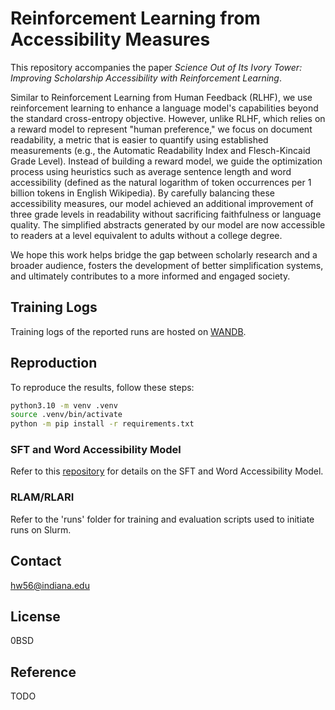 # Reinforcement Learning from Accessibility Measures


This repository accompanies the paper *Science Out of Its Ivory Tower: Improving Scholarship Accessibility with 
Reinforcement Learning*.

Similar to Reinforcement Learning from Human Feedback (RLHF), we use reinforcement learning to enhance a 
language model's capabilities beyond the standard cross-entropy objective. 
However, unlike RLHF, which relies on a reward model to represent "human preference," we focus on document readability, 
a metric that is easier to quantify using established measurements (e.g., the Automatic Readability Index and 
Flesch-Kincaid Grade Level).
Instead of building a reward model, we guide the optimization process using heuristics such as average sentence length 
and word accessibility (defined as the natural logarithm of token occurrences per 1 billion tokens in English 
Wikipedia).
By carefully balancing these accessibility measures, our model achieved an additional improvement of three grade levels 
in readability without sacrificing faithfulness or language quality. 
The simplified abstracts generated by our model are now accessible to readers at a level equivalent to adults without a 
college degree.

We hope this work helps bridge the gap between scholarly research and a broader audience, fosters the development of 
better simplification systems, and ultimately contributes to a more informed and engaged society.


## Training Logs

Training logs of the reported runs are hosted on [WANDB](https://wandb.ai/hainingwang/Reinforcement_Learning_from_Accessibility_Measures).

## Reproduction

To reproduce the results, follow these steps:

```bash
python3.10 -m venv .venv
source .venv/bin/activate
python -m pip install -r requirements.txt
```

### SFT and Word Accessibility Model

Refer to this [repository](https://github.com/Wang-Haining/scholarly_abstract_simplification) for details on the SFT 
and Word Accessibility Model.

### RLAM/RLARI

Refer to the 'runs' folder for training and evaluation scripts used to initiate runs on Slurm.

## Contact
hw56@indiana.edu

## License
0BSD

## Reference
TODO
